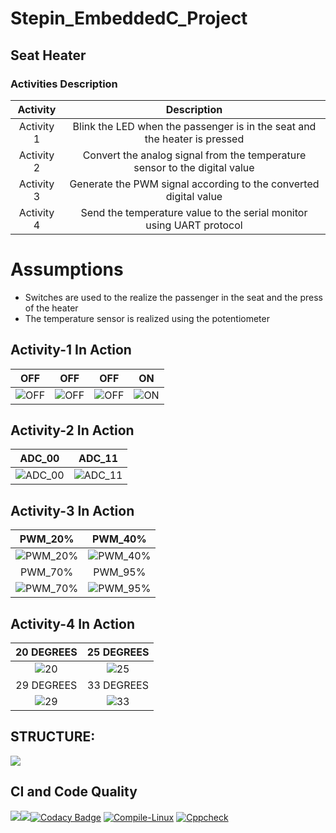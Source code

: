 # Stepin_EmbeddedC_Project
## Seat Heater

### Activities Description

|Activity|Description|
|:--:|:--:|
|Activity 1| Blink the LED when the passenger is in the seat and the heater is pressed|
|Activity 2| Convert the analog signal from the temperature sensor to the digital value|
|Activity 3| Generate the PWM signal according to the converted digital value|
|Activity 4| Send the temperature value to the serial monitor using UART protocol|

# Assumptions
  * Switches are used to the realize the passenger in the seat and the press of the heater
  * The temperature sensor is realized using the potentiometer
  
## Activity-1 In Action

|OFF|OFF|OFF|ON|
|:--:|:--:|:--:|:--:|
|![OFF](https://user-images.githubusercontent.com/80662569/116460814-1e747f00-a885-11eb-9361-7d70ba90e82d.PNG) |![OFF](https://user-images.githubusercontent.com/80662569/116460808-1c122500-a885-11eb-8023-4ab0ec876fa6.PNG)|![OFF](https://user-images.githubusercontent.com/80662569/116460810-1ddbe880-a885-11eb-9460-5a43f89de00e.PNG)|![ON](https://user-images.githubusercontent.com/80662569/116460813-1ddbe880-a885-11eb-90f1-d0da5705cd19.PNG)|

## Activity-2 In Action

|ADC_00|ADC_11|
|:--:|:--:|
|![ADC_00](https://user-images.githubusercontent.com/80662569/116461383-d0ac4680-a885-11eb-84b5-dc8d17cff3dc.PNG) |![ADC_11](https://user-images.githubusercontent.com/80662569/116461375-cdb15600-a885-11eb-805c-2dc73d198a3d.PNG)|

## Activity-3 In Action

|PWM_20%|PWM_40%|
|:--:|:--:|
|![PWM_20%](https://user-images.githubusercontent.com/80662569/116461901-72cc2e80-a886-11eb-8525-42061d74f693.PNG) |![PWM_40%](https://user-images.githubusercontent.com/80662569/116461893-7069d480-a886-11eb-859b-1ec11c368164.PNG)|
|PWM_70%|PWM_95%|
|![PWM_70%](https://user-images.githubusercontent.com/80662569/116461897-72339800-a886-11eb-9006-369b7be40d44.PNG)|![PWM_95%](https://user-images.githubusercontent.com/80662569/116461900-72339800-a886-11eb-8eea-43aeae327bea.PNG)|

## Activity-4 In Action

|20 DEGREES|25 DEGREES|
|:--:|:--:|
|![20](https://user-images.githubusercontent.com/80662569/116462498-20d7d880-a887-11eb-827d-3c4601f65f82.PNG) |![25](https://user-images.githubusercontent.com/80662569/116462506-22a19c00-a887-11eb-9f96-e03d69035c7e.PNG)|
|29 DEGREES|33 DEGREES|
|![29](https://user-images.githubusercontent.com/80662569/116462509-233a3280-a887-11eb-9b8f-c925bc36cdcd.PNG)|![33](https://user-images.githubusercontent.com/80662569/116462511-233a3280-a887-11eb-91a9-a11098dc7529.PNG)|

## STRUCTURE:

<img src="https://user-images.githubusercontent.com/80762665/116671875-17ea2280-a9bf-11eb-9309-fca94b6fa618.png"/>

## CI and Code Quality
<a href="https://frontend.code-inspector.com/public/user/github/SiriValliKarumuri"><img src="https://www.code-inspector.com/project/28652/score/svg"/><img src="https://www.code-inspector.com/project/28652/status/svg"/>[![Codacy Badge](https://app.codacy.com/project/badge/Grade/f603a44bd58c424fbb3889e94c2a95eb)](https://www.codacy.com/gh/SiriValliKarumuri/Stepin_EmbeddedC_Project/dashboard?utm_source=github.com&amp;utm_medium=referral&amp;utm_content=SiriValliKarumuri/Stepin_EmbeddedC_Project&amp;utm_campaign=Badge_Grade)
 [![Compile-Linux](https://github.com/SiriValliKarumuri/Stepin_EmbeddedC_Project/actions/workflows/cmake.yml/badge.svg)](https://github.com/SiriValliKarumuri/Stepin_EmbeddedC_Project/actions/workflows/cmake.yml)
 [![Cppcheck](https://github.com/SiriValliKarumuri/Stepin_EmbeddedC_Project/actions/workflows/c-cpp.yml/badge.svg)](https://github.com/SiriValliKarumuri/Stepin_EmbeddedC_Project/actions/workflows/c-cpp.yml)
 
















